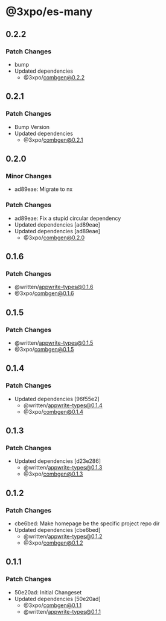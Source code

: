 # @3xpo/es-many

## 0.2.2

### Patch Changes

- bump
- Updated dependencies
  - @3xpo/combgen@0.2.2

## 0.2.1

### Patch Changes

- Bump Version
- Updated dependencies
  - @3xpo/combgen@0.2.1

## 0.2.0

### Minor Changes

- ad89eae: Migrate to nx

### Patch Changes

- ad89eae: Fix a stupid circular dependency
- Updated dependencies [ad89eae]
- Updated dependencies [ad89eae]
  - @3xpo/combgen@0.2.0

## 0.1.6

### Patch Changes

- @written/appwrite-types@0.1.6
- @3xpo/combgen@0.1.6

## 0.1.5

### Patch Changes

- @written/appwrite-types@0.1.5
- @3xpo/combgen@0.1.5

## 0.1.4

### Patch Changes

- Updated dependencies [96f55e2]
  - @written/appwrite-types@0.1.4
  - @3xpo/combgen@0.1.4

## 0.1.3

### Patch Changes

- Updated dependencies [d23e286]
  - @written/appwrite-types@0.1.3
  - @3xpo/combgen@0.1.3

## 0.1.2

### Patch Changes

- cbe6bed: Make homepage be the specific project repo dir
- Updated dependencies [cbe6bed]
  - @written/appwrite-types@0.1.2
  - @3xpo/combgen@0.1.2

## 0.1.1

### Patch Changes

- 50e20ad: Initial Changeset
- Updated dependencies [50e20ad]
  - @3xpo/combgen@0.1.1
  - @written/appwrite-types@0.1.1
